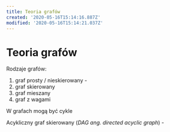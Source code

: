 ```yaml
---
title: Teoria grafów
created: '2020-05-16T15:14:16.887Z'
modified: '2020-05-16T15:14:21.037Z'
---
```


# Teoria grafów

Rodzaje grafów:
1. graf prosty / nieskierowany - 
2. graf skierowany
3. graf mieszany
4. graf z wagami

W grafach mogą być cykle

Acykliczny graf skierowany (*DAG ang. directed acyclic graph*) - 
